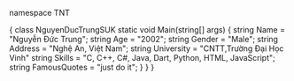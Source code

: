 namespace TNT

{ 
        class NguyenDucTrungSUK
        static void Main(string[] args)
        {
            string Name = "Nguyễn Đức Trung";
            string Age = "2002";
            string Gender = "Male";
            string Address = "Nghệ An, Việt Nam";
            string University = "CNTT,Trường Đại Học Vinh"
            string Skills = "C, C++, C#, Java, Dart, Python, HTML, JavaScript";
            string FamousQuotes = "just do it";
        }
    }
}
